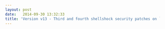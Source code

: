 ```yaml
---
layout: post
date:   2014-09-30 13:32:33
title: 'Version v13 - Third and fourth shellshock security patches on `bash`'
---
```

